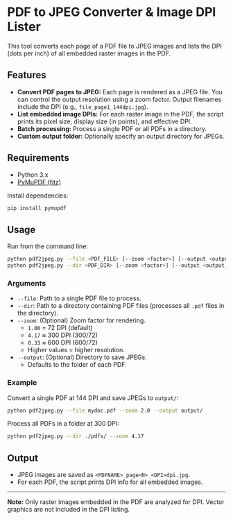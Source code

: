 # PDF to JPEG Converter & Image DPI Lister

This tool converts each page of a PDF file to JPEG images and lists the DPI (dots per inch) of all embedded raster images in the PDF.

## Features

- **Convert PDF pages to JPEG:** Each page is rendered as a JPEG file. You can control the output resolution using a zoom factor. Output filenames include the DPI (e.g., `file_page1_144dpi.jpg`).
- **List embedded image DPIs:** For each raster image in the PDF, the script prints its pixel size, display size (in points), and effective DPI.
- **Batch processing:** Process a single PDF or all PDFs in a directory.
- **Custom output folder:** Optionally specify an output directory for JPEGs.

## Requirements

- Python 3.x
- [PyMuPDF (fitz)](https://pymupdf.readthedocs.io/en/latest/)

Install dependencies:

```bash
pip install pymupdf
```

## Usage

Run from the command line:

```bash
python pdf2jpeg.py --file <PDF_FILE> [--zoom <factor>] [--output <output_dir>]
python pdf2jpeg.py --dir <PDF_DIR> [--zoom <factor>] [--output <output_dir>]
```

### Arguments

- `--file`: Path to a single PDF file to process.
- `--dir`: Path to a directory containing PDF files (processes all `.pdf` files in the directory).
- `--zoom`: (Optional) Zoom factor for rendering.  
  - `1.00` = 72 DPI (default)
  - `4.17` ≈ 300 DPI (300/72)
  - `8.33` ≈ 600 DPI (600/72)
  - Higher values = higher resolution.
- `--output`: (Optional) Directory to save JPEGs.  
  - Defaults to the folder of each PDF.

### Example

Convert a single PDF at 144 DPI and save JPEGs to `output/`:

```bash
python pdf2jpeg.py --file mydoc.pdf --zoom 2.0 --output output/
```

Process all PDFs in a folder at 300 DPI:

```bash
python pdf2jpeg.py --dir ./pdfs/ --zoom 4.17
```

## Output

- JPEG images are saved as `<PDFNAME>_page<N>_<DPI>dpi.jpg`.
- For each PDF, the script prints DPI info for all embedded images.

---

**Note:** Only raster images embedded in the PDF are analyzed for DPI. Vector graphics are not included in the DPI listing.